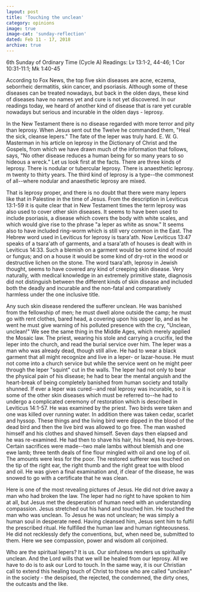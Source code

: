 ```yaml
---
layout: post
title: 'Touching the unclean'
category: opinions
image: true
image-cat: 'sunday-reflection'
dated: Feb 11 - 17, 2018
archive: true
---
```


6th Sunday of Ordinary Time (Cycle A)
Readings: Lv 13:1-2, 44-46; 1 Cor 10:31-11:1; Mk 1:40-45

According to Fox News, the top five skin diseases are acne, eczema, seborrheic dermatitis, skin cancer, and psoriasis. Although some of these diseases can be treated nowadays, but back in the olden days, these kind of diseases have no names yet and cure is not yet discovered. In our readings today, we heard of another kind of disease that is rare yet curable nowadays but serious and incurable in the olden days - leprosy.

In the New Testament there is no disease regarded with more terror and pity than leprosy. When Jesus sent out the Twelve he commanded them, "Heal the sick, cleanse lepers." The fate of the leper was truly hard. E. W. G. Masterman in his article on leprosy in the Dictionary of Christ and the Gospels, from which we have drawn much of the information that follows, says, "No other disease reduces a human being for so many years to so hideous a wreck." Let us look first at the facts.
There are three kinds of leprosy. There is nodular or tubercular leprosy. There is anaesthetic leprosy. m twenty to thirty years. The third kind of leprosy is a type--the commonest of all--where nodular and anaesthetic leprosy are mixed. 

That is leprosy proper, and there is no doubt that there were many lepers like that in Palestine in the time of Jesus. From the description in Leviticus 13:1-59 it is quite clear that in New Testament times the term leprosy was also used to cover other skin diseases. It seems to have been used to include psoriasis, a disease which covers the body with white scales, and which would give rise to the phrase "a leper as white as snow." It seems also to have included ring-worm which is still very common in the East. The Hebrew word used in Leviticus for leprosy is tsara'ath. Now Leviticus 13:47 speaks of a tsara'ath of garments, and a tsara'ath of houses is dealt with in Leviticus 14:33. Such a blemish on a garment would be some kind of mould or fungus; and on a house it would be some kind of dry-rot in the wood or destructive lichen on the stone. The word tsara'ath, leprosy in Jewish thought, seems to have covered any kind of creeping skin disease. Very naturally, with medical knowledge in an extremely primitive state, diagnosis did not distinguish between the different kinds of skin disease and included both the deadly and incurable and the non-fatal and comparatively harmless under the one inclusive title. 

Any such skin disease rendered the sufferer unclean. He was banished from the fellowship of men; he must dwell alone outside the camp; he must go with rent clothes, bared head, a covering upon his upper lip, and as he went he must give warning of his polluted presence with the cry, "Unclean, unclean!" We see the same thing in the Middle Ages, which merely applied the Mosaic law. The priest, wearing his stole and carrying a crucifix, led the leper into the church, and read the burial service over him. The leper was a man who was already dead, though still alive. He had to wear a black garment that all might recognize and live in a leper- or lazar-house. He must not come into a church service but while the service went on he might peer through the leper "squint" cut in the walls. The leper had not only to bear the physical pain of his disease; he had to bear the mental anguish and the heart-break of being completely banished from human society and totally shunned. 
If ever a leper was cured--and real leprosy was incurable, so it is some of the other skin diseases which must be referred to--he had to undergo a complicated ceremony of restoration which is described in Leviticus 14:1-57. He was examined by the priest. Two birds were taken and one was killed over running water. In addition there was taken cedar, scarlet and hyssop. These things and the living bird were dipped in the blood of the dead bird and then the live bird was allowed to go free. The man washed himself and his clothes and shaved himself. Seven days then elapsed and he was re-examined. He had then to shave his hair, his head, his eye-brows. Certain sacrifices were made--two male lambs without blemish and one ewe lamb; three tenth deals of fine flour mingled with oil and one log of oil. The amounts were less for the poor. The restored sufferer was touched on the tip of the right ear, the right thumb and the right great toe with blood and oil. He was given a final examination and, if clear of the disease, he was snowed to go with a certificate that he was clean. 

Here is one of the most revealing pictures of Jesus. He did not drive away a man who had broken the law. The leper had no right to have spoken to him at all, but Jesus met the desperation of human need with an understanding compassion. Jesus stretched out his hand and touched him. He touched the man who was unclean. To Jesus he was not unclean; he was simply a human soul in desperate need. Having cleansed him, Jesus sent him to fulfil the prescribed ritual. He fulfilled the human law and human righteousness. He did not recklessly defy the conventions, but, when need be, submitted to them. Here we see compassion, power and wisdom all conjoined.

Who are the spiritual lepers? It is us. Our sinfulness renders us spiritually unclean. And the Lord wills that we will be healed from our leprosy. All we have to do is to ask our Lord to touch. In the same way, it is our Christian call to extend this healing touch of Christ to those who are called "unclean" in the society - the despised, the rejected, the condemned, the dirty ones, the outcasts and the like.